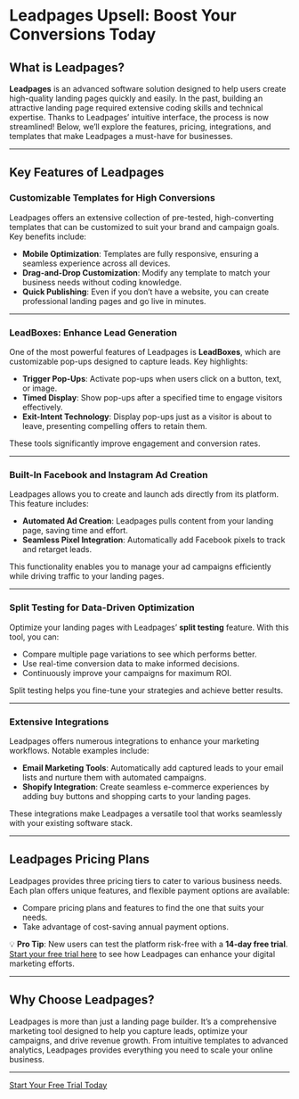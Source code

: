 # Leadpages Upsell: Boost Your Conversions Today

## What is Leadpages?

**Leadpages** is an advanced software solution designed to help users create high-quality landing pages quickly and easily. In the past, building an attractive landing page required extensive coding skills and technical expertise. Thanks to Leadpages’ intuitive interface, the process is now streamlined! Below, we’ll explore the features, pricing, integrations, and templates that make Leadpages a must-have for businesses.

---

## Key Features of Leadpages

### Customizable Templates for High Conversions

Leadpages offers an extensive collection of pre-tested, high-converting templates that can be customized to suit your brand and campaign goals. Key benefits include:

- **Mobile Optimization**: Templates are fully responsive, ensuring a seamless experience across all devices.
- **Drag-and-Drop Customization**: Modify any template to match your business needs without coding knowledge.
- **Quick Publishing**: Even if you don’t have a website, you can create professional landing pages and go live in minutes.

---

### LeadBoxes: Enhance Lead Generation

One of the most powerful features of Leadpages is **LeadBoxes**, which are customizable pop-ups designed to capture leads. Key highlights:

- **Trigger Pop-Ups**: Activate pop-ups when users click on a button, text, or image.
- **Timed Display**: Show pop-ups after a specified time to engage visitors effectively.
- **Exit-Intent Technology**: Display pop-ups just as a visitor is about to leave, presenting compelling offers to retain them.

These tools significantly improve engagement and conversion rates.

---

### Built-In Facebook and Instagram Ad Creation

Leadpages allows you to create and launch ads directly from its platform. This feature includes:

- **Automated Ad Creation**: Leadpages pulls content from your landing page, saving time and effort.
- **Seamless Pixel Integration**: Automatically add Facebook pixels to track and retarget leads.

This functionality enables you to manage your ad campaigns efficiently while driving traffic to your landing pages.

---

### Split Testing for Data-Driven Optimization

Optimize your landing pages with Leadpages’ **split testing** feature. With this tool, you can:

- Compare multiple page variations to see which performs better.
- Use real-time conversion data to make informed decisions.
- Continuously improve your campaigns for maximum ROI.

Split testing helps you fine-tune your strategies and achieve better results.

---

### Extensive Integrations

Leadpages offers numerous integrations to enhance your marketing workflows. Notable examples include:

- **Email Marketing Tools**: Automatically add captured leads to your email lists and nurture them with automated campaigns.
- **Shopify Integration**: Create seamless e-commerce experiences by adding buy buttons and shopping carts to your landing pages.

These integrations make Leadpages a versatile tool that works seamlessly with your existing software stack.

---

## Leadpages Pricing Plans

Leadpages provides three pricing tiers to cater to various business needs. Each plan offers unique features, and flexible payment options are available:

- Compare pricing plans and features to find the one that suits your needs.
- Take advantage of cost-saving annual payment options.

💡 **Pro Tip**: New users can test the platform risk-free with a **14-day free trial**. [Start your free trial here](https://bit.ly/LEadPages) to see how Leadpages can enhance your digital marketing efforts.

---

## Why Choose Leadpages?

Leadpages is more than just a landing page builder. It’s a comprehensive marketing tool designed to help you capture leads, optimize your campaigns, and drive revenue growth. From intuitive templates to advanced analytics, Leadpages provides everything you need to scale your online business.

---

[Start Your Free Trial Today](https://bit.ly/LEadPages)

